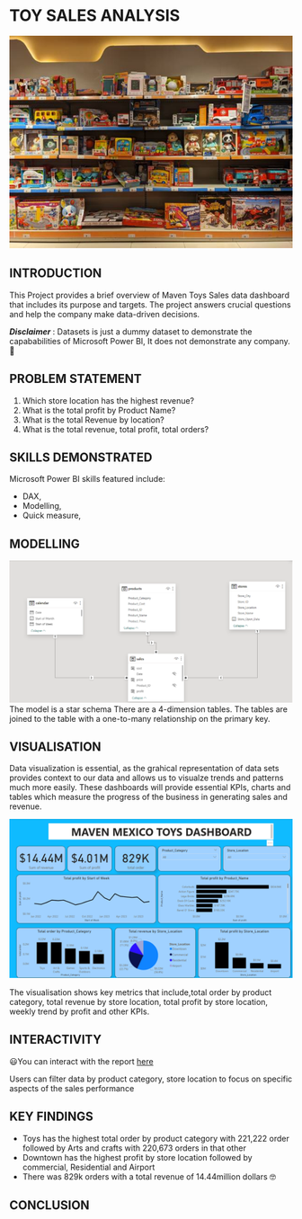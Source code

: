 # TOY SALES ANALYSIS

![](TOYS_SHOP_PICTURE.jpg)

## INTRODUCTION
This Project provides a brief overview of Maven Toys Sales data dashboard that includes its purpose and targets. The project answers crucial questions and help the company make data-driven decisions.

**_Disclaimer_** : Datasets is just a dummy dataset to demonstrate the capababilities of Microsoft Power BI, It does not demonstrate any company. 🏃

## PROBLEM STATEMENT
1.	Which store location has the highest revenue?
2.	What is the total profit by Product Name?
3.	What is the total Revenue by location?
4.	What is the total revenue, total profit, total orders?

## SKILLS DEMONSTRATED
Microsoft Power BI skills featured include:
-  DAX,
-  Modelling,
-  Quick measure,

## MODELLING
![](RELATIONSHIP_MODEL.png)
The model is a star schema
There are a 4-dimension tables. The tables are joined to the table with a one-to-many relationship on the primary key.

## VISUALISATION

Data visualization is essential, as the grahical representation of data sets provides context to our data and allows us to visualze trends and patterns much more easily. These dashboards will provide essential KPIs, charts and tables which measure the progress of the business in generating sales and revenue.

![](TOYS_DASHBOARD.png)

The visualisation shows key metrics that include,total order by product category, total revenue by store location, total profit by store location, weekly trend by profit and other KPIs.


## INTERACTIVITY 
😃You can interact with the report [here](https://app.powerbi.com/view?r=eyJrIjoiNTA4NDYxZjUtYWM0Ni00ODliLTlkMzctY2I5YTlmMzA3MGMxIiwidCI6IjU0MzUwMDM0LWVhYTMtNGMyZC1hYmZhLTY0MGRmMDYyNjNhOCJ9)

Users can filter data by product category, store location to focus on specific aspects of the sales performance

## KEY FINDINGS

-  Toys has the highest total order by product category with 221,222 order followed by Arts and crafts with 220,673 orders in that other
-  Downtown has the highest profit by store location followed by commercial, Residential and Airport
-  There was 829k orders with a total revenue of 14.44million dollars 🤓

## CONCLUSION
